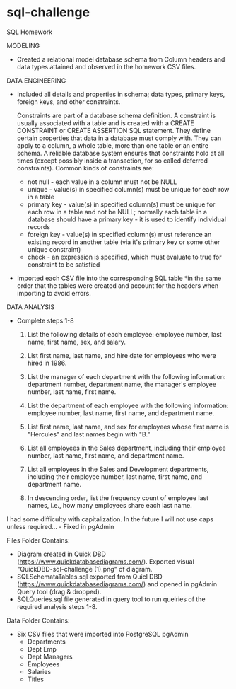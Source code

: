 # sql-challenge
SQL Homework

MODELING
  - Created a relational model database schema from Column headers and data types attained and observed in the homework CSV files.  

DATA ENGINEERING
  - Included all details and properties in schema; data types, primary keys, foreign keys, and other constraints.
  
    Constraints are part of a database schema definition.
      A constraint is usually associated with a table and is created with a CREATE CONSTRAINT or CREATE ASSERTION SQL statement.
      They define certain properties that data in a database must comply with. They can apply to a column, a whole table, more 
      than one table or an entire schema. A reliable database system ensures that constraints hold at all times (except possibly 
      inside a transaction, for so called deferred constraints).
    Common kinds of constraints are:
      - not null - each value in a column must not be NULL
      - unique - value(s) in specified column(s) must be unique for each row in a table
      - primary key - value(s) in specified column(s) must be unique for each row in a table and not be NULL; normally each table 
        in a database should have a primary key - it is used to identify individual records
      - foreign key - value(s) in specified column(s) must reference an existing record in another table (via it's primary key or some other unique constraint)
      - check - an expression is specified, which must evaluate to true for constraint to be satisfied
  
  - Imported each CSV file into the corresponding SQL table *in the same order that the tables were created and account for the headers when importing to avoid errors.

DATA ANALYSIS
  - Complete steps 1-8
      1. List the following details of each employee: employee number, last name, first name, sex, and salary.

      2. List first name, last name, and hire date for employees who were hired in 1986.

      3. List the manager of each department with the following information: department number, department name, the manager's employee number, last name, first name.

      4. List the department of each employee with the following information: employee number, last name, first name, and department name.

      5. List first name, last name, and sex for employees whose first name is "Hercules" and last names begin with "B."

      6. List all employees in the Sales department, including their employee number, last name, first name, and department name.

      7. List all employees in the Sales and Development departments, including their employee number, last name, first name, and department name.

      8. In descending order, list the frequency count of employee last names, i.e., how many employees share each last name.

  I had some difficulty with capitalization.  In the future I will not use caps unless required...
    - Fixed in pgAdmin

Files Folder Contains:
  - Diagram created in Quick DBD (https://www.quickdatabasediagrams.com/).  Exported visual "QuickDBD-sql-challenge (1).png" of diagram.
  - SQLSchemataTables.sql exported from Quicl DBD (https://www.quickdatabasediagrams.com/) and opened in pgAdmin Query tool (drag & dropped).
  - SQLQueries.sql file generated in query tool to run queiries of the required analysis steps 1-8.
  
Data Folder Contains:
  - Six CSV files that were imported into PostgreSQL pgAdmin
    - Departments
    - Dept Emp
    - Dept Managers
    - Employees
    - Salaries
    - Titles